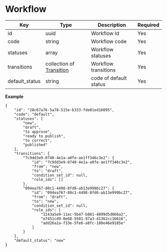 # Workflow


| Key           | Type |Description  | Required |
|---------------|------|--------------|----------|
| id       | uuid      |  Workflow Id            | Yes      |
| code     |  string   |   Workflow code  | Yes |
| statuses     |  array   |   Workflow statuses           | Yes      |
| transitions    |  collection of  [Transition](backend/api/objects/transition.md)  |   Workflow transitions           | Yes      |
| default_status    |  string   |   code of default status           | Yes      |

**Example**

```
{
    "id": "28c67a76-5a78-515e-b333-fde01ed16095",
    "code": "default",
    "statuses": [
        "new",
        "draft",
        "to approve",
        "ready to publish",
        "to correct",
        "published"
    ],
    "transitions": {
        "7c9dd3e9-0740-4e1a-a0fe-ae1ff346c3e2": {
            "id": "7c9dd3e9-0740-4e1a-a0fe-ae1ff346c3e2",
            "from": "new",
            "to": "draft",
            "condition_set_id": null,
            "role_ids": []
        },
        "094ea767-80c1-4498-8fd6-ab13e999bc27": {
            "id": "094ea767-80c1-4498-8fd6-ab13e999bc27",
            "from": "draft",
            "to": "new",
            "condition_set_id": null,
            "role_ids": [
                "1143a5e9-11ec-5b47-b881-4099d5d066a2",
                "e7451cd9-0e68-5501-97a3-d1362cc16616",
                "add26a2a-f33e-5fe6-a8fc-180e46e9185e"
            ]
        }
    },
    "default_status": "new"
}
```
